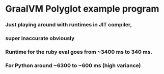 # GraalVM Polyglot example program

### Just playing around with runtimes in JIT compiler, 
### super inaccurate obviously

### Runtime for the ruby eval goes from ~3400 ms to 340 ms. 
### For Python around  ~6300 to ~600 ms (high variance)
